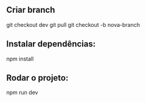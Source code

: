 ## Criar branch

git checkout dev
git pull
git checkout -b nova-branch

## Instalar dependências:

npm install

## Rodar o projeto:

npm run dev